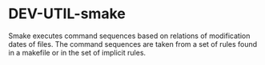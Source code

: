 DEV-UTIL-smake
==============

Smake executes command sequences based on relations of modification dates of files. The command sequences are taken from a set of rules found in a makefile or in the set of implicit rules.
